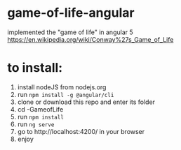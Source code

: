 # game-of-life-angular
implemented the "game of life" in angular 5
https://en.wikipedia.org/wiki/Conway%27s_Game_of_Life

# to install:
1. install nodeJS from nodejs.org
2. run `npm install -g @angular/cli`
3. clone or download this repo and enter its folder
4. cd -GameofLife
5. run `npm install`
6. run `ng serve`
7. go to http://localhost:4200/ in your browser
8. enjoy


